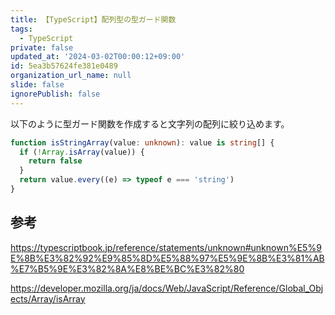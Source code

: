 ```yaml
---
title: 【TypeScript】配列型の型ガード関数
tags:
  - TypeScript
private: false
updated_at: '2024-03-02T00:00:12+09:00'
id: 5ea3b57624fe381e0489
organization_url_name: null
slide: false
ignorePublish: false
---
```

以下のように型ガード関数を作成すると文字列の配列に絞り込めます。

```ts
function isStringArray(value: unknown): value is string[] {
  if (!Array.isArray(value)) {
    return false
  }
  return value.every((e) => typeof e === 'string')
}
```

## 参考

https://typescriptbook.jp/reference/statements/unknown#unknown%E5%9E%8B%E3%82%92%E9%85%8D%E5%88%97%E5%9E%8B%E3%81%AB%E7%B5%9E%E3%82%8A%E8%BE%BC%E3%82%80

https://developer.mozilla.org/ja/docs/Web/JavaScript/Reference/Global_Objects/Array/isArray
